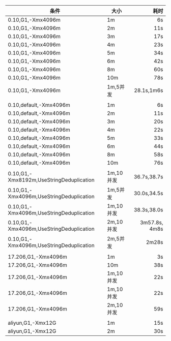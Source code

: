 | 条件                                     | 大小      |          耗时 |
| ---------------------------------------- | --------- | ------------: |
| 0.10,G1,-Xmx4096m                        | 1m        |            6s |
| 0.10,G1,-Xmx4096m                        | 2m        |           11s |
| 0.10,G1,-Xmx4096m                        | 3m        |           17s |
| 0.10,G1,-Xmx4096m                        | 4m        |           23s |
| 0.10,G1,-Xmx4096m                        | 5m        |           34s |
| 0.10,G1,-Xmx4096m                        | 6m        |           42s |
| 0.10,G1,-Xmx4096m                        | 8m        |           60s |
| 0.10,G1,-Xmx4096m                        | 10m       |           78s |
| 0.10,G1,-Xmx4096m                        | 1m,5并发  |    28.1s,1m6s |
|                                          |           |               |
| 0.10,default,-Xmx4096m                   | 1m        |            6s |
| 0.10,default,-Xmx4096m                   | 2m        |           11s |
| 0.10,default,-Xmx4096m                   | 3m        |           20s |
| 0.10,default,-Xmx4096m                   | 4m        |           22s |
| 0.10,default,-Xmx4096m                   | 5m        |           33s |
| 0.10,default,-Xmx4096m                   | 6m        |           44s |
| 0.10,default,-Xmx4096m                   | 8m        |           58s |
| 0.10,default,-Xmx4096m                   | 10m       |           76s |
|                                          |           |               |
| 0.10,G1,-Xmx8192m,UseStringDeduplication | 1m,10并发 |   36.7s,38.7s |
| 0.10,G1,-Xmx4096m,UseStringDeduplication | 1m,5并发  |   30.0s,34.5s |
| 0.10,G1,-Xmx4096m,UseStringDeduplication | 1m,10并发 |   38.3s,38.0s |
| 0.10,G1,-Xmx4096m,UseStringDeduplication | 2m,10并发 | 3m57.8s, 4m8s |
| 0.10,G1,-Xmx4096m,UseStringDeduplication | 2m,5并发  |         2m28s |
|                                          |           |               |
| 17.206,G1,-Xmx4096m                      | 1m        |            3s |
| 17.206,G1,-Xmx4096m                      | 10m       |           38s |
| 17.206,G1,-Xmx4096m                      | 1m,10并发 |           22s |
| 17.206,G1,-Xmx4096m                      | 1m,10并发 |           22s |
| 17.206,G1,-Xmx4096m                      | 2m,10并发 |           59s |
|                                          |           |               |
| aliyun,G1,-Xmx12G                        | 1m        |           15s |
| aliyun,G1,-Xmx12G                        | 2m        |           30s |
